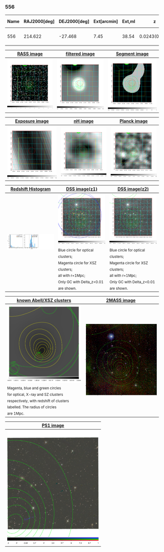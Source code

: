 <div STYLE="page-break-after: always;"></div>

### 556

|Name|RAJ2000[deg]|DEJ2000[deg] |Ext[arcmin]| Ext,ml | z | z_src| C|GC(XSZ,Delta_z<0.01)| GC(OPT,Delta_z<0.01)|GC| R_sig[arcmin] | R500[arcmin] | R500[Mpc]| CRsig[c/s] | CR500[c/s] |L500[1E44 erg/s]|F500[1E-12 erg/s/cm^2]| M500[1E14 Msun]|Tx[keV]|Cnt_sig|Beta|Rc[arcmin]|Comment|Alias|
|---|---|---|---|---|---|------|---|--------|---------|----------|---|---|---|---|---|---|---|---|---|---|---|---|---|---|
|556| 214.622| -27.468| 7.45| 38.54| 0.0243(0.005)| z1, z_opt| S| -| A, N| A, N, W| 11.238| 18.839| 0.554| 0.279(0.076)| 0.314(0.085)| 0.061(0.011)| 4.550(0.840)| 0.49(0.05)| 1.40(0.08)| 43.6| 0.815(-0.180+0.132)| 13.218(-2.886+2.675)| -| t374|

|[RASS image](../image/556/556_img.pdf)|[filtered image](../image/556/556_fil.pdf)|[Segment image](../image/556/556_seg.pdf)|
|-------------------|--------------------|-------------------|
| <img src="../image/556/556_img.png" width="300">  | <img src="../image/556/556_fil.png" width="300">   | <img src="../image/556/556_seg.png" width="300">  |

|[Exposure image](../image/556/556_mex.pdf)| [nH image](../image/556/556_nh.pdf)| [Planck image](../image/556/556_p.pdf)|
|-------------------|--------------------|-------------------|
|<img src="../image/556/556_mex.png" width="300">   | <img src="../image/556/556_nh.png" width="300">    | <img src="../image/556/556_p.png" width="300"> |

|[Redshift Histogram](../image/556/556_zg.pdf) | [DSS image(z1)](../image/556/556_dss_z1.pdf)      |  [DSS image(z2)](../image/556/556_dss_z2.pdf)    |
|-------------------|--------------------|-------------------|
|<img src="../image/556/556_zg.png" width="300"> |<img src="../image/556/556_dss_z1.png" width="300"> <sub><br>Blue circle for optical clusters; <br>Magenta circle for XSZ clusters; <br>all with r=1Mpc; <br>Only GC with Delta_z<0.01 are shown. </sub>| <img src="../image/556/556_dss_z2.png" width="300"><sub><br>Blue circle for optical clusters; <br>Magenta circle for XSZ clusters; <br>all with r=1Mpc; <br>Only GC with Delta_z<0.01 are shown. </sub> |

|[known Abell/XSZ clusters](../image/556/556_gc.pdf) | [2MASS image](../image/556/556_2mass.pdf)      |
|-------------------|-------------------|
|<img src=../image/556/556_gc.png width="300"> <br><sub>Magenta, blue and green circles <br>for optical, X-ray and SZ clusters <br>respectively, with redshift of clusters <br>labelled. The radius of circles <br>are 1Mpc.</sub>|<img src="../image/556/556_2mass.png" width="300">  |

|[PS1 image](../image/556/556_ps1.pdf)            |
|-------------------|
| <img src="../image/556/556_ps1.pdf" width="300">  |
